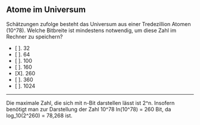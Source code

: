 ## Atome im Universum
Schätzungen zufolge besteht das Universum aus einer Tredezillion Atomen (10^78). Welche Bitbreite ist mindestens notwendig, um diese Zahl im Rechner zu speichern?

  * [ ]. 32
  * [ ]. 64
  * [ ]. 100
  * [ ]. 160
  * [X]. 260
  * [ ]. 360
  * [ ]. 1024
---
Die maximale Zahl, die sich mit n-Bit darstellen lässt ist 2^n. Insofern benötigt man zur Darstellung der Zahl 10^78 ln(10^78) = 260 Bit, da log_10(2^260) = 78,268 ist.
